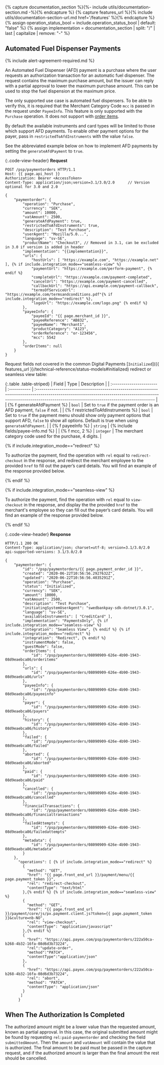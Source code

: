 {% capture documentation_section %}{%- include utils/documentation-section.md -%}{% endcapture %}
{% capture features_url %}{% include utils/documentation-section-url.md href='/features' %}{% endcapture %}
{% assign operation_status_bool = include.operation_status_bool | default: "false" %}
{% assign implementation = documentation_section | split: "/"  | last | capitalize | remove: "-" %}

## Automated Fuel Dispenser Payments

{% include alert-agreement-required.md %}

An Automated Fuel Dispenser (AFD) payment is a purchase where the user
requests an authorization transaction for an automatic fuel dispenser. The
request contains the maximum purchase amount, but the issuer can reply with a
partial approval to lower the maximum purchase amount. This can be used to stop
the fuel dispension at the maximum price.

The only supported use case is automated fuel dispensers. To be able to verify
this, it is required that the Merchant Category Code `mcc` is passed in the
request under `PayeeInfo`. This feature is only supported with the `Purchase`
operation. It does not support with [order items][order-items].

By default the available instruments and card types will be limited to those
which support AFD payments. To enable other payment options for the payer, pass
in `restrictedToAfdInstruments` with the value `false`.

See the abbreviated example below on how to implement AFD payments by setting
the `generateAfdPayment` to `true`.

{:.code-view-header}
**Request**

```http
POST /psp/paymentorders HTTP/1.1
Host: {{ page.api_host }}
Authorization: Bearer <AccessToken>
Content-Type: application/json;version=3.1/3.0/2.0      // Version optional for 3.0 and 2.0

{
    "paymentorder": {
        "operation": "Purchase",
        "currency": "SEK",
        "amount": 10000,
        "vatAmount": 2500,
        "generateAfdPayment": true,
        "restrictedToAfdInstruments": true,
        "description": "Test Purchase",
        "userAgent": "Mozilla/5.0...",
        "language": "sv-SE",
        "productName": "Checkout3", // Removed in 3.1, can be excluded in 3.0 if version is added in header
        "implementation": "{{implementation}}",
        "urls": {
            "hostUrls": [ "https://example.com", "https://example.net" ], {% if include.integration_mode=="seamless-view" %}
            "paymentUrl": "https://example.com/perform-payment", {% endif %}
            "completeUrl": "https://example.com/payment-completed",
            "cancelUrl": "https://example.com/payment-cancelled",
            "callbackUrl": "https://api.example.com/payment-callback",
            "termsOfServiceUrl": "https://example.com/termsandconditions.pdf"{% if include.integration_mode=="redirect" %},
            "logoUrl": "https://example.com/logo.png" {% endif %}
        },
        "payeeInfo": {
            "payeeId": "{{ page.merchant_id }}",
            "payeeReference": "AB832",
            "payeeName": "Merchant1",
            "productCategory": "A123",
            "orderReference": "or-123456",
            "mcc": 5542
        },
        "orderItems": null
    }
}
```

Request fields not covered in the common Digital Payments [`Initialized`]({{
features_url }}/technical-reference/status-models#initialized) redirect or
seamless view table:

{:.table .table-striped}
| Field                    | Type         | Description                                                                                                                                                                                                               |
| :----------------------- | :----------- | :------------------------------------------------------------------------------------------------------------------------------------------------------------------------------------------------------------------------ |
| {% f generateAfdPayment %}     | `bool`      | Set to `true` if the payment order is an AFD payment, `false` if not. |
| {% f restrictedToAfdInstruments %}     | `bool`      | Set to `true` if the payment menu should show only payment options that support AFD, `false` to show all options. Default is true when using `generateAfdPayment`. |
| {% f payeeInfo %}                | `string`     | {% include fields/payee-info.md %}                                                                                                                                                                                                                                                             |
| {% f mcc, 2 %}     | `integer`      | The merchant category code used for the purchase, 4 digits. |

{% if include.integration_mode=="redirect" %}

To authorize the payment, find the operation with `rel` equal to
`redirect-checkout` in the response, and redirect the merchant employee to the
provided `href` to fill out the payer’s card details. You will find an example
of the response provided below.

{% endif %}

{% if include.integration_mode=="seamless-view" %}

To authorize the payment, find the operation with `rel` equal to `view-checkout`
in the response, and display the the provided `href` to the merchant's employee
so they can fill out the payer’s card details. You will find an example of the
response provided below.

{% endif %}

{:.code-view-header}
**Response**

```http
HTTP/1.1 200 OK
Content-Type: application/json; charset=utf-8; version=3.1/3.0/2.0
api-supported-versions: 3.1/3.0/2.0

{
    "paymentorder": {
        "id": "/psp/paymentorders/{{ page.payment_order_id }}",
        "created": "2020-06-22T10:56:56.2927632Z",
        "updated": "2020-06-22T10:56:56.4035291Z",
        "operation": "Purchase",
        "status": "Initialized",
        "currency": "SEK",
        "amount": 10000,
        "vatAmount": 2500,
        "description": "Test Purchase",
        "initiatingSystemUserAgent": "swedbankpay-sdk-dotnet/3.0.1",
        "language": "sv-SE",
        "availableInstruments": [ "CreditCard" ],
        "implementation": "PaymentsOnly", {% if include.integration_mode=="seamless-view" %}
        "integration": "Seamless View", {% endif %} {% if include.integration_mode=="redirect" %}
        "integration": "Redirect", {% endif %}
        "instrumentMode": false,
        "guestMode": false,
        "orderItems": {
            "id": "/psp/paymentorders/08090909-626e-4b90-1943-08d9eaebca86/orderitems"
        },
        "urls": {
            "id": "/psp/paymentorders/08090909-626e-4b90-1943-08d9eaebca86/urls"
        },
        "payeeInfo": {
            "id": "/psp/paymentorders/08090909-626e-4b90-1943-08d9eaebca86/payeeinfo"
        },
        "payer": {
            "id": "/psp/paymentorders/08090909-626e-4b90-1943-08d9eaebca86/payers"
        },
        "history": {
            "id": "/psp/paymentorders/08090909-626e-4b90-1943-08d9eaebca86/history"
        },
        "failed": {
            "id": "/psp/paymentorders/08090909-626e-4b90-1943-08d9eaebca86/failed"
        },
        "aborted": {
            "id": "/psp/paymentorders/08090909-626e-4b90-1943-08d9eaebca86/aborted"
        },
        "paid": {
            "id": "/psp/paymentorders/08090909-626e-4b90-1943-08d9eaebca86/paid"
        },
        "cancelled": {
            "id": "/psp/paymentorders/08090909-626e-4b90-1943-08d9eaebca86/cancelled"
        },
        "financialTransactions": {
            "id": "/psp/paymentorders/08090909-626e-4b90-1943-08d9eaebca86/financialtransactions"
        },
        "failedAttempts": {
            "id": "/psp/paymentorders/08090909-626e-4b90-1943-08d9eaebca86/failedattempts"
        },
        "metadata": {
            "id": "/psp/paymentorders/08090909-626e-4b90-1943-08d9eaebca86/metadata"
        }
    },
      "operations": [ {% if include.integration_mode=="redirect" %}
        {
          "method": "GET",
          "href": "{{ page.front_end_url }}/payment/menu/{{ page.payment_token }}",
          "rel": "redirect-checkout",
          "contentType": "text/html"
        },{% endif %} {% if include.integration_mode=="seamless-view" %}
        {
          "method": "GET",
          "href": "{{ page.front_end_url }}/payment/core/js/px.payment.client.js?token={{ page.payment_token }}&culture=nb-NO",
          "rel": "view-checkout",
          "contentType": "application/javascript"
        },{% endif %}
        {
          "href": "https://api.payex.com/psp/paymentorders/222a50ca-b268-4b32-16fa-08d6d3b73224",
          "rel":"update-order",
          "method":"PATCH",
          "contentType":"application/json"
        },
        {
          "href": "https://api.payex.com/psp/paymentorders/222a50ca-b268-4b32-16fa-08d6d3b73224",
          "rel": "abort",
          "method": "PATCH",
          "contentType": "application/json"
        }
       ]
      }
```

## When The Authorization Is Completed

The authorized amount might be a lower value than the requested amount, known as
partial approval. In this case, the original submitted amount might be found by
requesting `rel:paid-paymentorder` and checking the field `submittedAmount`.
Then the `amount` and `vatAmount` will contain the value that is authorized. The
final amount to be paid must be passed in the capture request, and if the
authorized amount is larger than the final amount the rest should be cancelled.

[order-items]: /checkout-v3/features/optional/order-items

